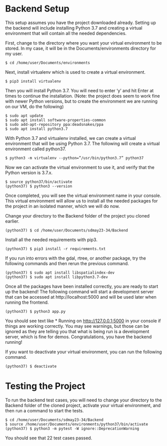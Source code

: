 # Backend Setup
This setup assumes you have the project downloaded already. Setting up the backend will include installing Python 3.7 and creating a virtual environment that will contain all the needed dependencies.

First, change to the directory where you want your virtual environment to be stored. In my case, it will be in the Documents/environments directory for my user.

```console
$ cd /home/user/Documents/environments
```

Next, install virtualenv which is used to create a virtual environment.

```console
$ pip3 install virtualenv
```

Then you will install Python 3.7. You will need to enter ‘y’ and hit Enter at times to continue the installation. (Note: the project does seem to work fine with newer Python versions, but to create the environment we are running on our VM, do the following)

```console
$ sudo apt update
$ sudo apt install software-properties-common
$ sudo add-apt-repository ppa:deadsnakes/ppa
$ sudo apt install python3.7
```

With Python 3.7 and virtualenv installed, we can create a virtual environment that will be using Python 3.7. The following will create a virtual environment called python37.

```console
$ python3 -m virtualenv --python=”/usr/bin/python3.7” python37
```

Now we can activate the virtual environment to use it, and verify that the Python version is 3.7.x. 

```console
$ source python37/bin/activate
(python37) $ python3 --version
```

Once completed, you will see the virtual environment name in your console. This virtual environment will allow us to install all the needed packages for the project in an isolated manner, which we will do now.

Change your directory to the Backend folder of the project you cloned earlier.

```console
(python37) $ cd /home/user/Documents/sdmay23-34/Backend
```

Install all the needed requirements with pip3.

```console
(python37) $ pip3 install -r requirements.txt
```

If you run into errors with the gdal, rtree, or another package, try the following commands and then rerun the previous command.

```console
(python37) $ sudo apt install libspatialindex-dev
(python37) $ sudo apt install libpython3.7-dev
```

Once all the packages have been installed correctly, you are ready to start up the backend! The following command will start a development server that can be accessed at http://localhost:5000 and will be used later when running the frontend.

```console
(python37) $ python3 app.py
```

You should see text like * Running on http://127.0.0.1:5000 in your console if things are working correctly. You may see warnings, but those can be ignored as they are telling you that what is being run is a development server, which is fine for demos. Congratulations, you have the backend running!

If you want to deactivate your virtual environment, you can run the following command.

```console
(python37) $ deactivate
```

# Testing the Project
To run the backend test cases, you will need to change your directory to the Backend folder of the cloned project, activate your virtual environment, and then run a command to start the tests.

```console
$ cd /home/user/Documents/sdmay23-34/Backend
$ source /home/user/Documents/environments/python37/bin/activate
(python37) $ python3 -m pytest -W ignore::DeprecationWarning
```

You should see that 22 test cases passed.